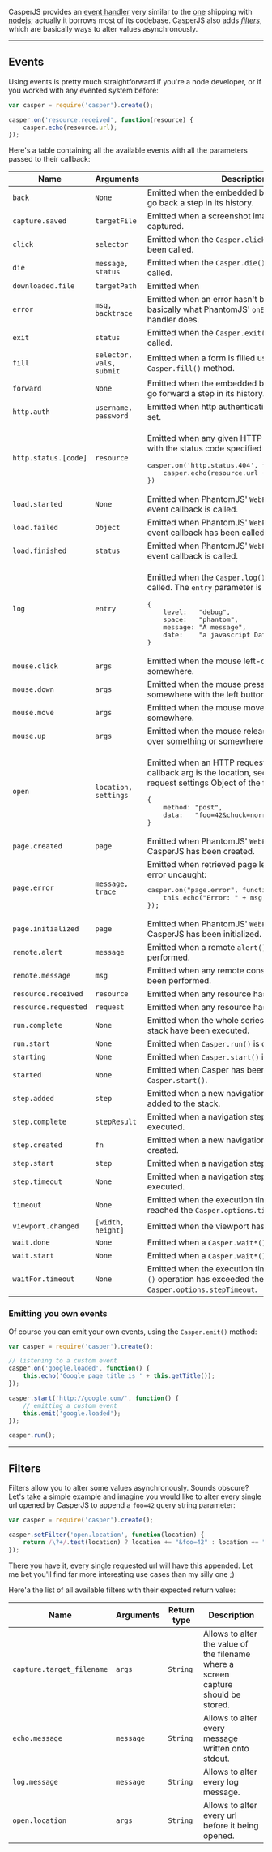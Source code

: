 CasperJS provides an [event handler](#events) very similar to the
[one](https://github.com/joyent/node/blob/master/lib/events.js) shipping
with [nodejs](http://nodejs.org); actually it borrows most of its
codebase. CasperJS also adds [*filters*](#filters), which are basically
ways to alter values asynchronously.

* * * * *

<h2 id="events">Events</h2>

Using events is pretty much straightforward if you're a node developer,
or if you worked with any evented system before:

```javascript
var casper = require('casper').create();

casper.on('resource.received', function(resource) {
    casper.echo(resource.url);
});
```

Here's a table containing all the available events with all the
parameters passed to their callback:

<table class="table table-striped table-condensed" caption="Casper events">
  <thead>
    <tr>
      <th>Name</th>
      <th>Arguments</th>
      <th>Description</th>
    </tr>
  </thead>
  <tbody>
    <tr>
      <td><code>back</code></td>
      <td><code>None</code></td>
      <td>Emitted when the embedded browser is asked to go back a step in its history.</td>
    </tr>
    <tr>
      <td><code>capture.saved</code></td>
      <td><code>targetFile</code></td>
      <td>Emitted when a screenshot image has been captured.</td>
    </tr>
    <tr>
      <td><code>click</code></td>
      <td><code>selector</code></td>
      <td>Emitted when the <code>Casper.click()</code> method has been called.</td>
    </tr>
    <tr>
      <td><code>die</code></td>
      <td><code>message, status</code></td>
      <td>Emitted when the <code>Casper.die()</code> method has been called.</td>
    </tr>
    <tr>
      <td><code>downloaded.file</code></td>
      <td><code>targetPath</code></td>
      <td>Emitted when </td>
    </tr>
    <tr>
      <td><code>error</code></td>
      <td><code>msg, backtrace</code></td>
      <td>
        Emitted when an error hasn't been caught. Do basically what PhantomJS'
        <code>onError()</code> native handler does.
      </td>
    </tr>
    <tr>
      <td><code>exit</code></td>
      <td><code>status</code></td>
      <td>Emitted when the <code>Casper.exit()</code> method has been called.</td>
    </tr>
    <tr>
      <td><code>fill</code></td>
      <td><code>selector, vals, submit</code></td>
      <td>Emitted when a form is filled using the <code>Casper.fill()</code> method.</td>
    </tr>
    <tr>
      <td><code>forward</code></td>
      <td><code>None</code></td>
      <td>Emitted when the embedded browser is asked to go forward a step in its history.</td>
    </tr>
    <tr>
      <td><code>http.auth</code></td>
      <td><code>username, password</code></td>
      <td>Emitted when http authentication parameters are set.</td>
    </tr>
    <tr>
      <td><code>http.status.[code]</code></td>
      <td><code>resource</code></td>
      <td>
        <p>
          Emitted when any given HTTP reponse is received with the status code
          specified by <code>[code]</code>, eg.:
        </p>
        <pre class="prettyprint">casper.on('http.status.404', function(resource) {
    casper.echo(resource.url + ' is 404');
})</pre>
        </td>
    </td>
    <tr>
      <td><code>load.started</code></td>
      <td><code>None</code></td>
      <td>Emitted when PhantomJS' <code>WebPage.onLoadStarted</code> event callback is called.</td>
    </tr>
    <tr>
      <td><code>load.failed</code></td>
      <td><code>Object</code></td>
      <td>
        Emitted when PhantomJS' <code>WebPage.onLoadFinished</code> event callback has been called and
        failed.
      </td>
    </tr>
    <tr>
      <td><code>load.finished</code></td>
      <td><code>status</code></td>
      <td>Emitted when PhantomJS' <code>WebPage.onLoadFinished</code> event callback is called.</td>
    </tr>
    <tr>
      <td><code>log</code></td>
      <td><code>entry</code></td>
      <td>
        <p>Emitted when the <code>Casper.log()</code> method has been called. The
        <code>entry</code> parameter is an Object like this:</p>
        <pre class="prettyprint">{
    level:   "debug",
    space:   "phantom",
    message: "A message",
    date:    "a javascript Date instance"
}</pre>
      </td>
    </tr>
    <tr>
      <td><code>mouse.click</code></td>
      <td><code>args</code></td>
      <td>Emitted when the mouse left-click something or somewhere.</td>
    </tr>
    <tr>
      <td><code>mouse.down</code></td>
      <td><code>args</code></td>
      <td>Emitted when the mouse presses on something or somewhere with the left button.</td>
    </tr>
    <tr>
      <td><code>mouse.move</code></td>
      <td><code>args</code></td>
      <td>Emitted when the mouse moves onto something or somewhere.</td>
    </tr>
    <tr>
      <td><code>mouse.up</code></td>
      <td><code>args</code></td>
      <td>Emitted when the mouse releases the left button over something or somewhere.</td>
    </tr>
    <tr>
      <td><code>open</code></td>
      <td><code>location, settings</code></td>
      <td>
        <p>Emitted when an HTTP request is sent. First callback arg is
        the location, second one is a request settings Object of the form:</p>
        <pre class="prettyprint">{
    method: "post",
    data:   "foo=42&amp;chuck=norris"
}</pre>
      </td>
    </tr>
    <tr>
      <td><code>page.created</code></td>
      <td><code>page</code></td>
      <td>Emitted when PhantomJS' <code>WebPage</code> object used by CasperJS has been created.</td>
    </tr>
    <tr>
      <td><code>page.error</code></td>
      <td><code>message, trace</code></td>
      <td>
        Emitted when retrieved page leaved a Javascript error uncaught:
        <pre class="prettyprint">casper.on("page.error", function(msg, trace) {
    this.echo("Error: " + msg, "ERROR");
});</pre>
      </td>
    </tr>
    <tr>
      <td><code>page.initialized</code></td>
      <td><code>page</code></td>
      <td>Emitted when PhantomJS' <code>WebPage</code> object used by CasperJS has been initialized.</td>
    </tr>
    <tr>
      <td><code>remote.alert</code></td>
      <td><code>message</code></td>
      <td>Emitted when a remote <code>alert()</code> call has been performed.</td>
    </tr>
    <tr>
      <td><code>remote.message</code></td>
      <td><code>msg</code></td>
      <td>Emitted when any remote console logging call has been performed.</td>
    </tr>
    <tr>
      <td><code>resource.received</code></td>
      <td><code>resource</code></td>
      <td>Emitted when any resource has been received.</td>
    </tr>
    <tr>
      <td><code>resource.requested</code></td>
      <td><code>request</code></td>
      <td>Emitted when any resource has been requested.</td>
    </tr>
    <tr>
      <td><code>run.complete</code></td>
      <td><code>None</code></td>
      <td>Emitted when the whole series of steps in the stack have been executed.</td>
    </tr>
    <tr>
      <td><code>run.start</code></td>
      <td><code>None</code></td>
      <td>Emitted when <code>Casper.run()</code> is called.</td>
    </tr>
    <tr>
      <td><code>starting</code></td>
      <td><code>None</code></td>
      <td>Emitted when <code>Casper.start()</code> is called.</td>
    </tr>
    <tr>
      <td><code>started</code></td>
      <td><code>None</code></td>
      <td>Emitted when Casper has been started using <code>Casper.start()</code>.</td>
    </tr>
    <tr>
      <td><code>step.added</code></td>
      <td><code>step</code></td>
      <td>Emitted when a new navigation step has been added to the stack.</td>
    </tr>
    <tr>
      <td><code>step.complete</code></td>
      <td><code>stepResult</code></td>
      <td>Emitted when a navigation step has been executed.</td>
    </tr>
    <tr>
      <td><code>step.created</code></td>
      <td><code>fn</code></td>
      <td>Emitted when a new navigation step has been created.</td>
    </tr>
    <tr>
      <td><code>step.start</code></td>
      <td><code>step</code></td>
      <td>Emitted when a navigation step has been started.</td>
    </tr>
    <tr>
      <td><code>step.timeout</code></td>
      <td><code>None</code></td>
      <td>Emitted when a navigation step has been executed.</td>
    </tr>
    <tr>
      <td><code>timeout</code></td>
      <td><code>None</code></td>
      <td>
        Emitted when the execution time of the script has reached
        the <code>Casper.options.timeout</code> value.
      </td>
    </tr>
    <tr>
      <td><code>viewport.changed</code></td>
      <td><code>[width, height]</code></td>
      <td>Emitted when the viewport has been changed.</td>
    </tr>
    <tr>
      <td><code>wait.done</code></td>
      <td><code>None</code></td>
      <td>Emitted when a <code>Casper.wait*()</code> operation ends.</td>
    </tr>
    <tr>
      <td><code>wait.start</code></td>
      <td><code>None</code></td>
      <td>Emitted when a <code>Casper.wait*()</code> operation starts.</td>
    </tr>
    <tr>
      <td><code>waitFor.timeout</code></td>
      <td><code>None</code></td>
      <td>
        Emitted when the execution time of a <code>Casper.wait*()</code>
        operation has exceeded the value of <code>Casper.options.stepTimeout</code>.
      </td>
    </tr>
  </tbody>
</table>

### Emitting you own events

Of course you can emit your own events, using the `Casper.emit()`
method:

```javascript
var casper = require('casper').create();

// listening to a custom event
casper.on('google.loaded', function() {
    this.echo('Google page title is ' + this.getTitle());
});

casper.start('http://google.com/', function() {
    // emitting a custom event
    this.emit('google.loaded');
});

casper.run();
```

* * * * *

<h2 id="filters">Filters</h2>

Filters allow you to alter some values asynchronously. Sounds obscure? Let's
take a simple example and imagine you would like to alter every
single url opened by CasperJS to append a `foo=42` query string
parameter:

```javascript
var casper = require('casper').create();

casper.setFilter('open.location', function(location) {
    return /\?+/.test(location) ? location += "&foo=42" : location += "?foo=42";
});
```

There you have it, every single requested url will have this appended.
Let me bet you'll find far more interesting use cases than my silly one
;)

Here'a the list of all available filters with their expected return
value:

<table class="table table-striped table-condensed" caption="Casper options">
  <thead>
    <tr>
      <th>Name</th>
      <th>Arguments</th>
      <th>Return type</th>
      <th>Description</th>
    </tr>
  </thead>
  <tbody>
    <tr>
      <td><code>capture.target_filename</code></td>
      <td><code>args</code></td>
      <td><code>String</code></td>
      <td>Allows to alter the value of the filename where a screen capture should be stored.</td>
    </tr>
    <tr>
      <td><code>echo.message</code></td>
      <td><code>message</code></td>
      <td><code>String</code></td>
      <td>Allows to alter every message written onto stdout.</td>
    </tr>
    <tr>
      <td><code>log.message</code></td>
      <td><code>message</code></td>
      <td><code>String</code></td>
      <td>Allows to alter every log message.</td>
    </tr>
    <tr>
      <td><code>open.location</code></td>
      <td><code>args</code></td>
      <td><code>String</code></td>
      <td>Allows to alter every url before it being opened.</td>
    </tr>
  </tbody>
</table>
